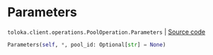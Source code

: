 # Parameters
`toloka.client.operations.PoolOperation.Parameters` | [Source code](https://github.com/Toloka/toloka-kit/blob/v1.2.3/src/client/operations.py#L141)

```python
Parameters(self, *, pool_id: Optional[str] = None)
```

